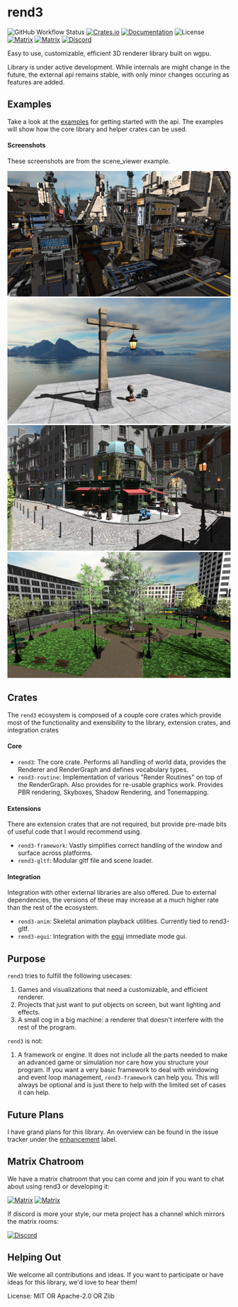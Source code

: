 # rend3

![GitHub Workflow Status](https://img.shields.io/github/workflow/status/BVE-Reborn/rend3/CI)
[![Crates.io](https://img.shields.io/crates/v/rend3)](https://crates.io/crates/rend3)
[![Documentation](https://docs.rs/rend3/badge.svg)](https://docs.rs/rend3)
![License](https://img.shields.io/crates/l/rend3)
[![Matrix](https://img.shields.io/static/v1?label=rend3%20dev&message=%23rend3&color=blueviolet&logo=matrix)](https://matrix.to/#/#rend3:matrix.org)
[![Matrix](https://img.shields.io/static/v1?label=rend3%20users&message=%23rend3-users&color=blueviolet&logo=matrix)](https://matrix.to/#/#rend3-users:matrix.org)
[![Discord](https://img.shields.io/discord/451037457475960852?color=7289DA&label=discord)](https://discord.gg/mjxXTVzaDg)


Easy to use, customizable, efficient 3D renderer library built on wgpu.

Library is under active development. While internals are might change in the
future, the external api remains stable, with only minor changes occuring as
features are added.

## Examples

Take a look at the [examples] for getting started with the api. The examples
will show how the core library and helper crates can be used.

[examples]: https://github.com/BVE-Reborn/rend3/tree/trunk/examples

#### Screenshots

These screenshots are from the scene_viewer example.

![scifi-base](https://raw.githubusercontent.com/BVE-Reborn/rend3/trunk/examples/src/scene_viewer/scifi-base.jpg)
![example](https://raw.githubusercontent.com/BVE-Reborn/rend3/trunk/examples/src/scene_viewer/screenshot.jpg)
![bistro](https://raw.githubusercontent.com/BVE-Reborn/rend3/trunk/examples/src/scene_viewer/bistro.jpg)
![emerald-square](https://raw.githubusercontent.com/BVE-Reborn/rend3/trunk/examples/src/scene_viewer/emerald-square.jpg)

## Crates

The `rend3` ecosystem is composed of a couple core crates which provide most
of the functionality and exensibility to the library, extension crates, and
integration crates

#### Core

- `rend3`: The core crate. Performs all handling of world data, provides the
  Renderer and RenderGraph and defines vocabulary types.
- `rend3-routine`: Implementation of various "Render Routines" on top of the
  RenderGraph. Also provides for re-usable graphics work. Provides PBR
  rendering, Skyboxes, Shadow Rendering, and Tonemapping.

#### Extensions

There are extension crates that are not required, but provide pre-made bits
of useful code that I would recommend using.

- `rend3-framework`: Vastly simplifies correct handling of the window and
  surface across platforms.
- `rend3-gltf`: Modular gltf file and scene loader.

#### Integration

Integration with other external libraries are also offered. Due to external
dependencies, the versions of these may increase at a much higher rate than
the rest of the ecosystem.

- `rend3-anim`: Skeletal animation playback utilities. Currently tied to rend3-gltf.
- `rend3-egui`: Integration with the [egui](https://github.com/emilk/egui)
  immediate mode gui.

## Purpose

`rend3` tries to fulfill the following usecases:
 1. Games and visualizations that need a customizable, and efficient renderer.
 2. Projects that just want to put objects on screen, but want lighting and effects.
 3. A small cog in a big machine: a renderer that doesn't interfere with the rest of the program.

`rend3` is not:
 1. A framework or engine. It does not include all the parts needed to make an
    advanced game or simulation nor care how you structure your program.
    If you want a very basic framework to deal with windowing and event loop management,
    `rend3-framework` can help you. This will always be optional and is just there to help
    with the limited set of cases it can help.

## Future Plans

I have grand plans for this library. An overview can be found in the issue
tracker under the [enhancement] label.

[enhancement]: https://github.com/BVE-Reborn/rend3/labels/enhancement

## Matrix Chatroom

We have a matrix chatroom that you can come and join if you want to chat
about using rend3 or developing it:

[![Matrix](https://img.shields.io/static/v1?label=rend3%20dev&message=%23rend3&color=blueviolet&logo=matrix)](https://matrix.to/#/#rend3:matrix.org)
[![Matrix](https://img.shields.io/static/v1?label=rend3%20users&message=%23rend3-users&color=blueviolet&logo=matrix)](https://matrix.to/#/#rend3-users:matrix.org)

If discord is more your style, our meta project has a channel which mirrors
the matrix rooms:

[![Discord](https://img.shields.io/discord/451037457475960852?color=7289DA&label=discord)](https://discord.gg/mjxXTVzaDg)

## Helping Out

We welcome all contributions and ideas. If you want to participate or have
ideas for this library, we'd love to hear them!

License: MIT OR Apache-2.0 OR Zlib
